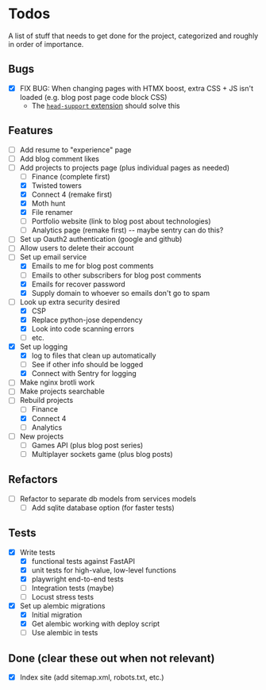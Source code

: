 # Todos

A list of stuff that needs to get done for the project, categorized and roughly in order of importance.

## Bugs

- [x] FIX BUG: When changing pages with HTMX boost, extra CSS + JS isn't loaded (e.g. blog post page code block CSS)
  - The [`head-support` extension](https://htmx.org/extensions/head-support/) should solve this

## Features

- [ ] Add resume to "experience" page
- [ ] Add blog comment likes
- [ ] Add projects to projects page (plus individual pages as needed)
  - [ ] Finance (complete first)
  - [x] Twisted towers
  - [x] Connect 4 (remake first)
  - [x] Moth hunt
  - [x] File renamer
  - [ ] Portfolio website (link to blog post about technologies)
  - [ ] Analytics page (remake first) -- maybe sentry can do this?
- [ ] Set up Oauth2 authentication (google and github)
- [ ] Allow users to delete their account
- [ ] Set up email service
  - [x] Emails to me for blog post comments
  - [ ] Emails to other subscribers for blog post comments
  - [x] Emails for recover password
  - [x] Supply domain to whoever so emails don't go to spam
- [ ] Look up extra security desired
  - [x] CSP
  - [x] Replace python-jose dependency
  - [x] Look into code scanning errors
  - [ ] etc.
- [x] Set up logging
  - [x] log to files that clean up automatically
  - [ ] See if other info should be logged
  - [x] Connect with Sentry for logging
- [ ] Make nginx brotli work
- [ ] Make projects searchable
- [ ] Rebuild projects
  - [ ] Finance
  - [x] Connect 4
  - [ ] Analytics
- [ ] New projects
  - [ ] Games API (plus blog post series)
  - [ ] Multiplayer sockets game (plus blog posts)

## Refactors

- [ ] Refactor to separate db models from services models
  - [ ] Add sqlite database option (for faster tests)

## Tests

- [x] Write tests
  - [x] functional tests against FastAPI
  - [x] unit tests for high-value, low-level functions
  - [x] playwright end-to-end tests
  - [ ] Integration tests (maybe)
  - [ ] Locust stress tests
- [x] Set up alembic migrations
  - [x] Initial migration
  - [x] Get alembic working with deploy script
  - [ ] Use alembic in tests

## Done (clear these out when not relevant)

- [x] Index site (add sitemap.xml, robots.txt, etc.)
